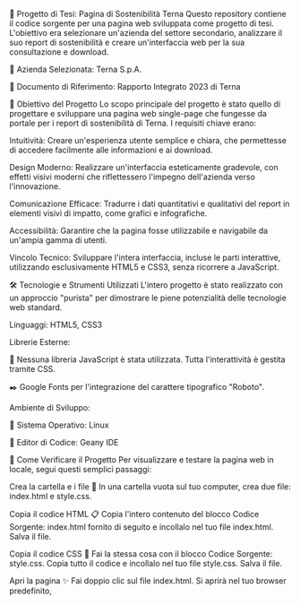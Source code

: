 
📄 Progetto di Tesi: Pagina di Sostenibilità Terna
Questo repository contiene il codice sorgente per una pagina web sviluppata come progetto di tesi. L'obiettivo era selezionare un'azienda del settore secondario, analizzare il suo report di sostenibilità e creare un'interfaccia web per la sua consultazione e download.

🏢 Azienda Selezionata: Terna S.p.A.

📖 Documento di Riferimento: Rapporto Integrato 2023 di Terna

🎯 Obiettivo del Progetto
Lo scopo principale del progetto è stato quello di progettare e sviluppare una pagina web single-page che fungesse da portale per i report di sostenibilità di Terna. I requisiti chiave erano:

Intuitività: Creare un'esperienza utente semplice e chiara, che permettesse di accedere facilmente alle informazioni e ai download.

Design Moderno: Realizzare un'interfaccia esteticamente gradevole, con effetti visivi moderni che riflettessero l'impegno dell'azienda verso l'innovazione.

Comunicazione Efficace: Tradurre i dati quantitativi e qualitativi del report in elementi visivi di impatto, come grafici e infografiche.

Accessibilità: Garantire che la pagina fosse utilizzabile e navigabile da un'ampia gamma di utenti.

Vincolo Tecnico: Sviluppare l'intera interfaccia, incluse le parti interattive, utilizzando esclusivamente HTML5 e CSS3, senza ricorrere a JavaScript.

🛠️ Tecnologie e Strumenti Utilizzati
L'intero progetto è stato realizzato con un approccio "purista" per dimostrare le piene potenzialità delle tecnologie web standard.

Linguaggi: HTML5, CSS3

Librerie Esterne:

🚫 Nessuna libreria JavaScript è stata utilizzata. Tutta l'interattività è gestita tramite CSS.

✒️ Google Fonts per l'integrazione del carattere tipografico "Roboto".

Ambiente di Sviluppo:

🐧 Sistema Operativo: Linux

📝 Editor di Codice: Geany IDE

🚀 Come Verificare il Progetto
Per visualizzare e testare la pagina web in locale, segui questi semplici passaggi:

Crea la cartella e i file 📂
In una cartella vuota sul tuo computer, crea due file: index.html e style.css.

Copia il codice HTML 📋
Copia l'intero contenuto del blocco Codice Sorgente: index.html fornito di seguito e incollalo nel tuo file index.html. Salva il file.

Copia il codice CSS 🎨
Fai la stessa cosa con il blocco Codice Sorgente: style.css. Copia tutto il codice e incollalo nel tuo file style.css. Salva il file.

Apri la pagina ✨
Fai doppio clic sul file index.html. Si aprirà nel tuo browser predefinito,
